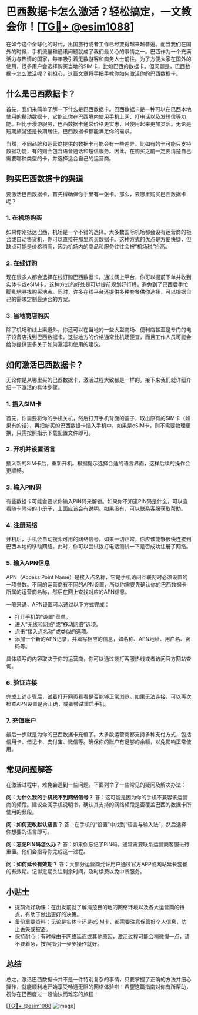 # 巴西数据卡怎么激活？轻松搞定，一文教会你！[[TG💪+ @esim1088](https://t.me/s/esim1088)]

在如今这个全球化的时代，出国旅行或者工作已经变得越来越普遍。而当我们在国外的时候，手机流量和通讯问题就成了我们最关心的事情之一。巴西作为一个充满活力与热情的国家，每年吸引着无数游客和商务人士前往。为了方便大家在国外的使用，很多用户会选择购买当地的SIM卡，比如巴西的数据卡。但问题是，巴西数据卡怎么激活呢？别担心，这篇文章将手把手教你如何激活你的巴西数据卡。

## 什么是巴西数据卡？

首先，我们来简单了解一下什么是巴西数据卡。巴西数据卡是一种可以在巴西本地使用的移动数据卡，它能让你在巴西境内使用手机上网、打电话以及发短信等功能。相比于漫游服务，巴西数据卡通常价格更实惠，且使用起来更加灵活。无论是短期旅游还是长期居住，巴西数据卡都能满足你的需求。

当然，不同品牌和运营商提供的数据卡可能会有一些差异。比如有的卡可能只支持数据功能，有的则会包含语音通话和短信服务。因此，在购买之前一定要清楚自己需要哪种类型的卡，并选择适合自己的运营商。

## 购买巴西数据卡的渠道

要激活巴西数据卡，首先得确保你手里有一张卡。那么，去哪里购买巴西数据卡呢？

### 1. 在机场购买
如果你刚抵达巴西，机场是一个不错的选择。大多数国际机场都会设有运营商的柜台或自动售货机，你可以直接在那里购买数据卡。这种方式的优点是方便快捷，但缺点可能是价格稍高，因为机场内的商品和服务往往会被“机场税”抬高。

### 2. 在线订购
现在很多人都会选择在线订购巴西数据卡。通过网上平台，你可以提前下单并收到实体卡或eSIM卡。这种方式的好处是可以提前规划好行程，避免到了巴西后手忙脚乱地寻找购买地点。同时，许多在线平台还提供多种套餐供你选择，可以根据自己的需求定制最适合的方案。

### 3. 当地商店购买
除了机场和线上渠道外，你还可以在当地的一些大型商场、便利店甚至是专门的电子设备店找到巴西数据卡。这些地方的价格通常比机场便宜，而且工作人员可能会给你提供更多关于如何激活和使用的建议。

## 如何激活巴西数据卡？

无论你是从哪里买的巴西数据卡，激活过程大致都是一样的。接下来我们就详细介绍一下激活的具体步骤。

### 1. 插入SIM卡
首先，你需要将你的手机关机，然后打开手机背面的盖子，取出原有的SIM卡（如果有的话），再把新买的巴西数据卡插入手机中。如果是eSIM卡，则不需要物理更换，只需按照指示下载配置文件即可。

### 2. 开机并设置语言
插入新的SIM卡后，重新开机。根据提示选择合适的语言界面，这样后续的操作会更顺畅。

### 3. 输入PIN码
有些数据卡可能会要求你输入PIN码来解锁。如果你不知道PIN码是什么，可以查看随卡附带的小册子，上面应该会有说明。如果没有，可以联系客服获取帮助。

### 4. 注册网络
开机后，手机会自动搜索可用的网络信号。如果一切正常，你应该能够很快连接到巴西本地的移动网络。此时，你可以尝试拨打电话测试一下是否成功注册了网络。

### 5. 输入APN信息
APN（Access Point Name）是接入点名称，它是手机访问互联网时必须设置的一项参数。不同的运营商有不同的APN设置，所以你需要先确认你的巴西数据卡所属的运营商名称，然后在网上查找对应的APN信息。

一般来说，APN设置可以通过以下方式完成：
- 打开手机的“设置”菜单。
- 进入“无线和网络”或“移动网络”选项。
- 点击“接入点名称”或类似的选项。
- 添加一个新的APN记录，并填写相应的信息，如名称、APN地址、用户名、密码等。

具体填写的内容取决于你的运营商，你可以通过拨打客服热线或者访问官方网站查询。

### 6. 验证连接
完成上述步骤后，试着打开网页看看是否能够正常浏览。如果无法连接，可以再次检查APN设置是否正确，或者尝试重启手机。

### 7. 充值账户
最后一步就是为你的巴西数据卡充值了。大多数运营商都支持多种支付方式，包括信用卡、借记卡、支付宝、微信等。确保你的账户有足够的余额，以免影响正常使用。

## 常见问题解答

在激活过程中，难免会遇到一些问题。下面列举了一些常见的疑问及解决办法：

**问：为什么我的手机找不到网络信号？**
答：这可能是因为你的手机不兼容该运营商的频段。建议查阅手机说明书，确认其支持的网络频段是否覆盖巴西的数据卡所使用的频段。

**问：如何更改默认语言？**
答：在手机的“设置”中找到“语言与输入法”，然后选择你想要的语言即可。

**问：忘记PIN码怎么办？**
答：如果你忘记了PIN码，通常需要联系运营商客服进行重置。他们会指导你完成这一过程。

**问：如何延长有效期？**
答：大部分运营商允许用户通过官方APP或网站延长套餐的有效期。记得定期关注剩余时间，及时续费以免中断服务。

## 小贴士

- 提前做好功课：在出发前就了解清楚目的地的网络环境以及各大运营商的特点，有助于做出更好的决策。
- 备份重要资料：无论是实体卡还是eSIM卡，都需要注意保管好个人信息，防止丢失或被盗。
- 保持耐心：有时候由于网络延迟或其他原因，激活过程可能会稍微慢一点，请不要着急，按照指引一步步操作就好。

## 总结

总之，激活巴西数据卡并不是一件特别复杂的事情，只要掌握了正确的方法并细心操作，就能顺利地开始享受畅通无阻的网络体验啦！希望这篇指南对你有所帮助，祝你在巴西度过一段愉快而难忘的旅程！

[[TG💪+ @esim1088](https://t.me/s/esim1088) ![Image](https://i.postimg.cc/4NQfJmqS/Snipaste-2025-05-13-00-14-12.png)]